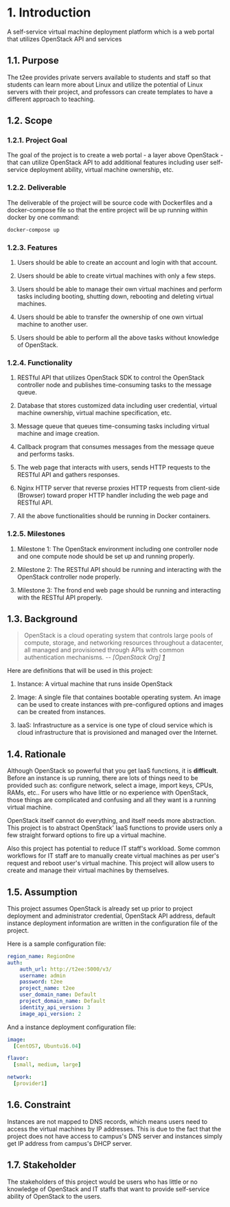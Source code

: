 # 1. Introduction

A self-service virtual machine deployment platform which is a web portal that utilizes OpenStack API and services

## 1.1. Purpose

The t2ee provides private servers available to students and staff so that students can learn more about Linux and utilize the potential of Linux servers with their project, and professors can create templates to have a different approach to teaching.

## 1.2. Scope

### 1.2.1. Project Goal

The goal of the project is to create a web portal - a layer above OpenStack - that can utilize OpenStack API to add additional features including user self-service deployment ability, virtual machine ownership, etc.

### 1.2.2. Deliverable

The deliverable of the project will be source code with Dockerfiles and a docker-compose file so that the entire project will be up running within docker by one command:

```bash
docker-compose up
```

### 1.2.3. Features

1. Users should be able to create an account and login with that account.  

2. Users should be able to create virtual machines with only a few steps.

3. Users should be able to manage their own virtual machines and perform tasks including booting, shutting down, rebooting and deleting virtual machines.

4. Users should be able to transfer the ownership of one own virtual machine to another user.

5. Users should be able to perform all the above tasks without knowledge of OpenStack.

### 1.2.4. Functionality

1. RESTful API that utilizes OpenStack SDK to control the OpenStack controller node and publishes time-consuming tasks to the message queue.

2. Database that stores customized data including user credential, virtual machine ownership, virtual machine specification, etc.

3. Message queue that queues time-consuming tasks including virtual machine and image creation.

4. Callback program that consumes messages from the message queue and performs tasks.

5. The web page that interacts with users, sends HTTP requests to the RESTful API and gathers responses.

6. Nginx HTTP server that reverse proxies HTTP requests from client-side (Browser) toward proper HTTP handler including the web page and RESTful API.

7. All the above functionalities should be running in Docker containers.

### 1.2.5. Milestones

1. Milestone 1: The OpenStack environment including one controller node and one compute node should be set up and running properly.

2. Milestone 2: The RESTful API should be running and interacting with the OpenStack controller node properly.

3. Milestone 3: The frond end web page should be running and interacting with the RESTful API properly.

## 1.3. Background

> OpenStack is a cloud operating system that controls large pools of compute, storage, and networking resources throughout a datacenter, all managed and provisioned through APIs with common authentication mechanisms.
> -- <cite>[OpenStack Org] [1]</cite>

Here are definitions that will be used in this project:

1. Instance: A virtual machine that runs inside OpenStack

2. Image: A single file that containes bootable operating system. An image can be used to create instances with pre-configured options and images can be created from instances.

3. IaaS: Infrastructure as a service is one type of cloud service which is cloud infrastructure that is provisioned and managed over the Internet.

## 1.4. Rationale

Although OpenStack so powerful that you get IaaS functions, it is **difficult**. Before an instance is up running, there are lots of things need to be provided such as: configure network, select a image, import keys, CPUs, RAMs, etc.. For users who have little or no experience with OpenStack, those things are complicated and confusing and all they want is a running virtual machine.

OpenStack itself cannot do everything, and itself needs more abstraction. This project is to abstract OpenStack' IaaS functions to provide users only a few straight forward options to fire up a virtual machine.

Also this project has potential to reduce IT staff's workload. Some common workflows for IT staff are to manually create virtual machines as per user's request and reboot user's virtual machine. This project will allow users to create and manage their virtual machines by themselves.

## 1.5. Assumption

This project assumes OpenStack is already set up prior to project deployment and administrator credential, OpenStack API address, default instance deployment information are written in the configuration file of the project.

Here is a sample configuration file:

``` yaml
region_name: RegionOne
auth:
    auth_url: http://t2ee:5000/v3/
    username: admin
    password: t2ee
    project_name: t2ee
    user_domain_name: Default
    project_domain_name: Default
    identity_api_version: 3
    image_api_version: 2
```

And a instance deployment configuration file:

```yaml
image:
  [CentOS7, Ubuntu16.04]

flavor:
  [small, medium, large]

network:
  [provider1]
```

## 1.6. Constraint

Instances are not mapped to DNS records, which means users need to access the virtual machines by IP addresses. This is due to the fact that the project does not have access to campus's DNS server and instances simply get IP address from campus's DHCP server.

## 1.7. Stakeholder

The stakeholders of this project would be users who has little or no knowledge of OpenStack and IT staffs that want to provide self-service ability of OpenStack to the users.

[1]: https://www.openstack.org/software/
